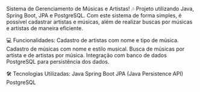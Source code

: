 Sistema de Gerenciamento de Músicas e Artistas! 🎶
Projeto utilizando Java, Spring Boot, JPA e PostgreSQL. Com este sistema de forma simples, é possível cadastrar artistas e músicas, além de realizar buscas por músicas e artistas de maneira eficiente.

💻 Funcionalidades:
Cadastro de artistas com nome e tipo de música.
Cadastro de músicas com nome e estilo musical.
Busca de músicas por artista e de artistas por música.
Integração com banco de dados PostgreSQL para persistência dos dados.

🛠️ Tecnologias Utilizadas:
Java
Spring Boot
JPA (Java Persistence API)
PostgreSQL

